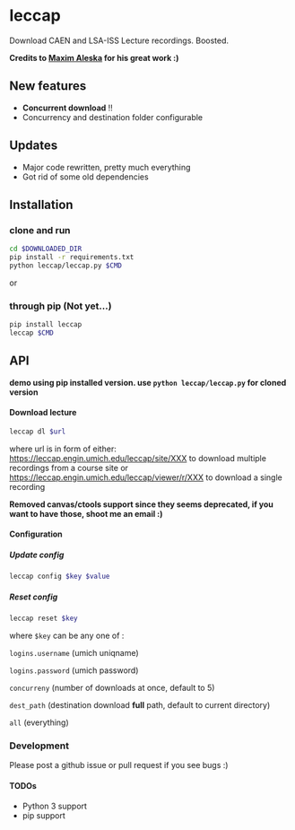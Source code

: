 # leccap
Download CAEN and LSA-ISS Lecture recordings. Boosted.

**Credits to [Maxim Aleska](https://github.com/maxim123/dleccap) for his great work :)**

## New features
* **Concurrent download** !!
* Concurrency and destination folder configurable

## Updates
* Major code rewritten, pretty much everything
* Got rid of some old dependencies

## Installation

### clone and run
```sh
cd $DOWNLOADED_DIR
pip install -r requirements.txt
python leccap/leccap.py $CMD
```
or

### through pip (Not yet...)
```sh
pip install leccap
leccap $CMD
```

## API 
**demo using pip installed version. use `python leccap/leccap.py` for cloned version**

#### Download lecture
```sh
leccap dl $url
```
where url is in form of either: 
https://leccap.engin.umich.edu/leccap/site/XXX to download multiple recordings from a course site or
https://leccap.engin.umich.edu/leccap/viewer/r/XXX to download a single recording

**Removed canvas/ctools support since they seems deprecated, if you want to have those, shoot me an email :)**

#### Configuration
##### Update config
```sh
leccap config $key $value
```
##### Reset config
 ```sh
 leccap reset $key
```
where `$key` can be any one of :

`logins.username` (umich uniqname)

`logins.password` (umich password)

`concurreny` (number of downloads at once, default to 5) 

`dest_path` (destination download **full** path, default to current directory)

`all` (everything)
 
 ### Development
 Please post a github issue or pull request if you see bugs :)

 #### TODOs
 * Python 3 support
 * pip support
